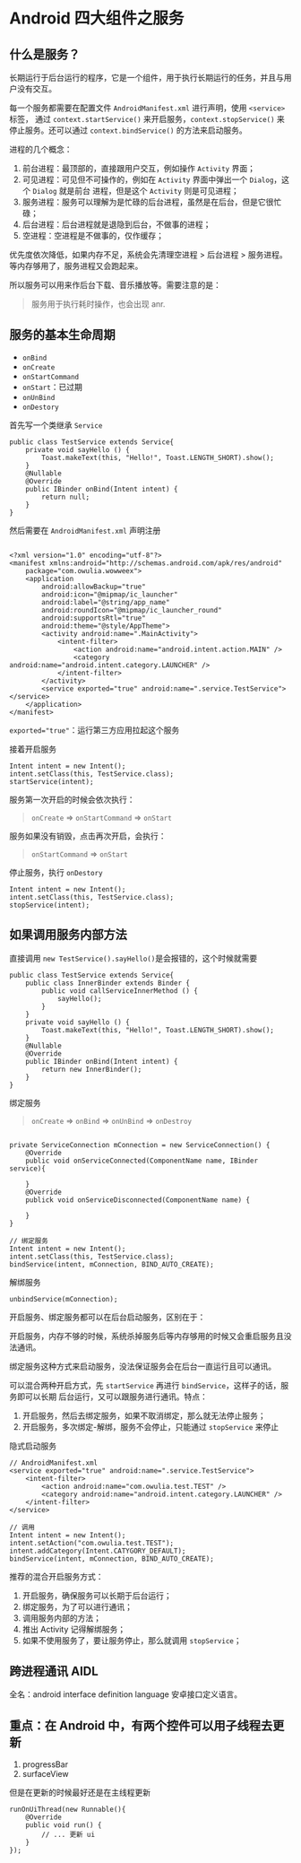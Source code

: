 
# Android 四大组件之服务

## 什么是服务？

长期运行于后台运行的程序，它是一个组件，用于执行长期运行的任务，并且与用户没有交互。

每一个服务都需要在配置文件 `AndroidManifest.xml` 进行声明，使用 `<service>` 标签，
通过 `context.startService()` 来开启服务，`context.stopService()` 来停止服务。还可以通过
`context.bindService()` 的方法来启动服务。

进程的几个概念：
1. 前台进程：最顶部的，直接跟用户交互，例如操作 `Activity` 界面；
2. 可见进程：可见但不可操作的，例如在 `Activity` 界面中弹出一个 `Dialog`，这个 `Dialog` 就是前台
进程，但是这个 `Activity` 则是可见进程；
3. 服务进程：服务可以理解为是忙碌的后台进程，虽然是在后台，但是它很忙碌；
4. 后台进程：后台进程就是退隐到后台，不做事的进程；
5. 空进程：空进程是不做事的，仅作缓存；

优先度依次降低，如果内存不足，系统会先清理空进程 > 后台进程 > 服务进程。等内存够用了，服务进程又会跑起来。

所以服务可以用来作后台下载、音乐播放等。需要注意的是：
> 服务用于执行耗时操作，也会出现 anr.


## 服务的基本生命周期

+ `onBind`
+ `onCreate`
+ `onStartCommand`
+ `onStart`：已过期
+ `onUnBind`
+ `onDestory`

首先写一个类继承 `Service`
```
public class TestService extends Service{
    private void sayHello () {
        Toast.makeText(this, "Hello!", Toast.LENGTH_SHORT).show();
    }
    @Nullable
    @Override
    public IBinder onBind(Intent intent) {
        return null;
    }
}
```

然后需要在 `AndroidManifest.xml` 声明注册

```

<?xml version="1.0" encoding="utf-8"?>
<manifest xmlns:android="http://schemas.android.com/apk/res/android"
    package="com.owulia.wowweex">
    <application
        android:allowBackup="true"
        android:icon="@mipmap/ic_launcher"
        android:label="@string/app_name"
        android:roundIcon="@mipmap/ic_launcher_round"
        android:supportsRtl="true"
        android:theme="@style/AppTheme">
        <activity android:name=".MainActivity">
            <intent-filter>
                <action android:name="android.intent.action.MAIN" />
                <category android:name="android.intent.category.LAUNCHER" />
            </intent-filter>
        </activity>
        <service exported="true" android:name=".service.TestService"></service>
    </application>
</manifest>
```
`exported="true"`：运行第三方应用拉起这个服务 


接着开启服务
```
Intent intent = new Intent();
intent.setClass(this, TestService.class);
startService(intent);
```

服务第一次开启的时候会依次执行：
> `onCreate` => `onStartCommand` => `onStart`

服务如果没有销毁，点击再次开启，会执行：
> `onStartCommand` => `onStart`


停止服务，执行 `onDestory`
```
Intent intent = new Intent();
intent.setClass(this, TestService.class);
stopService(intent);
```


## 如果调用服务内部方法

直接调用 `new TestService().sayHello()`是会报错的，这个时候就需要

```
public class TestService extends Service{
    public class InnerBinder extends Binder {
        public void callServiceInnerMethod () {
            sayHello();
        }
    }
    private void sayHello () {
        Toast.makeText(this, "Hello!", Toast.LENGTH_SHORT).show();
    }
    @Nullable
    @Override
    public IBinder onBind(Intent intent) {
        return new InnerBinder();
    }
}
```

绑定服务

> `onCreate` => `onBind` => `onUnBind` => `onDestroy`

```

private ServiceConnection mConnection = new ServiceConnection() {
    @Override
    public void onServiceConnected(ComponentName name, IBinder service){
    
    }
    @Override
    publick void onServiceDisconnected(ComponentName name) {
    
    }
}

// 绑定服务
Intent intent = new Intent();
intent.setClass(this, TestService.class);
bindService(intent, mConnection, BIND_AUTO_CREATE);
```

解绑服务
```
unbindService(mConnection);
```

开启服务、绑定服务都可以在后台启动服务，区别在于：

开启服务，内存不够的时候，系统杀掉服务后等内存够用的时候又会重启服务且没法通讯。

绑定服务这种方式来启动服务，没法保证服务会在后台一直运行且可以通讯。

可以混合两种开启方式，先 `startService` 再进行 `bindService`，这样子的话，服务即可以长期
后台运行，又可以跟服务进行通讯。特点：
1. 开启服务，然后去绑定服务，如果不取消绑定，那么就无法停止服务；
2. 开启服务，多次绑定-解绑，服务不会停止，只能通过 `stopService` 来停止


隐式启动服务
```
// AndroidManifest.xml
<service exported="true" android:name=".service.TestService">
    <intent-filter>
        <action android:name="com.owulia.test.TEST" />
        <category android:name="android.intent.category.LAUNCHER" />
    </intent-filter>
</service>

// 调用 
Intent intent = new Intent();
intent.setAction("com.owulia.test.TEST");
intent.addCategory(Intent.CATYGORY_DEFAULT);
bindService(intent, mConnection, BIND_AUTO_CREATE);
```

推荐的混合开启服务方式：
1. 开启服务，确保服务可以长期于后台运行；
2. 绑定服务，为了可以进行通讯；
3. 调用服务内部的方法；
4. 推出 Activity 记得解绑服务；
5. 如果不使用服务了，要让服务停止，那么就调用 `stopService`；

## 跨进程通讯 AIDL

全名：android interface definition language 安卓接口定义语言。

## 重点：在 Android 中，有两个控件可以用子线程去更新
1. progressBar
2. surfaceView

但是在更新的时候最好还是在主线程更新
```
runOnUiThread(new Runnable(){
    @Override
    public void run() {
        // ... 更新 ui
    }
});
```
